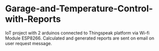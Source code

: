 # Garage-and-Temperature-Control-with-Reports
IoT project with 2 arduinos connected to Thingspeak platform via Wi-fi Module ESP8266. Calculated and generated reports are sent on email on user request message.

